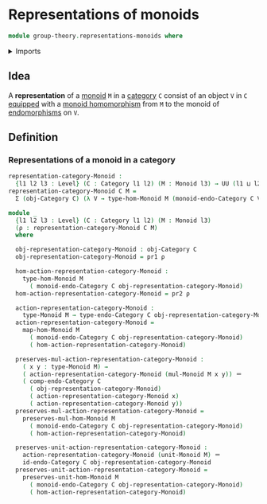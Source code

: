 # Representations of monoids

```agda
module group-theory.representations-monoids where
```

<details><summary>Imports</summary>

```agda
open import category-theory.categories
open import category-theory.endomorphisms-of-objects-categories

open import foundation.dependent-pair-types
open import foundation.endomorphisms
open import foundation.identity-types
open import foundation.universe-levels

open import group-theory.homomorphisms-monoids
open import group-theory.monoids

open import structured-types.morphisms-wild-monoids
open import structured-types.wild-monoids
```

</details>

## Idea

A **representation** of a [monoid](group-theory.monoids.md) `M` in a
[category](category-theory.categories.md) `C` consist of an object `V` in `C`
[equipped](foundation.structure.md) with a
[monoid homomorphism](group-theory.homomorphisms-monoids.md) from `M` to the
monoid of
[endomorphisms](category-theory.endomorphisms-of-objects-categories.md) on `V`.

## Definition

### Representations of a monoid in a category

```agda
representation-category-Monoid :
  {l1 l2 l3 : Level} (C : Category l1 l2) (M : Monoid l3) → UU (l1 ⊔ l2 ⊔ l3)
representation-category-Monoid C M =
  Σ (obj-Category C) (λ V → type-hom-Monoid M (monoid-endo-Category C V))

module _
  {l1 l2 l3 : Level} (C : Category l1 l2) (M : Monoid l3)
  (ρ : representation-category-Monoid C M)
  where

  obj-representation-category-Monoid : obj-Category C
  obj-representation-category-Monoid = pr1 ρ

  hom-action-representation-category-Monoid :
    type-hom-Monoid M
      ( monoid-endo-Category C obj-representation-category-Monoid)
  hom-action-representation-category-Monoid = pr2 ρ

  action-representation-category-Monoid :
    type-Monoid M → type-endo-Category C obj-representation-category-Monoid
  action-representation-category-Monoid =
    map-hom-Monoid M
      ( monoid-endo-Category C obj-representation-category-Monoid)
      ( hom-action-representation-category-Monoid)

  preserves-mul-action-representation-category-Monoid :
    ( x y : type-Monoid M) →
    ( action-representation-category-Monoid (mul-Monoid M x y)) ＝
    ( comp-endo-Category C
      ( obj-representation-category-Monoid)
      ( action-representation-category-Monoid x)
      ( action-representation-category-Monoid y))
  preserves-mul-action-representation-category-Monoid =
    preserves-mul-hom-Monoid M
      ( monoid-endo-Category C obj-representation-category-Monoid)
      ( hom-action-representation-category-Monoid)

  preserves-unit-action-representation-category-Monoid :
    action-representation-category-Monoid (unit-Monoid M) ＝
    id-endo-Category C obj-representation-category-Monoid
  preserves-unit-action-representation-category-Monoid =
    preserves-unit-hom-Monoid M
      ( monoid-endo-Category C obj-representation-category-Monoid)
      ( hom-action-representation-category-Monoid)
```
